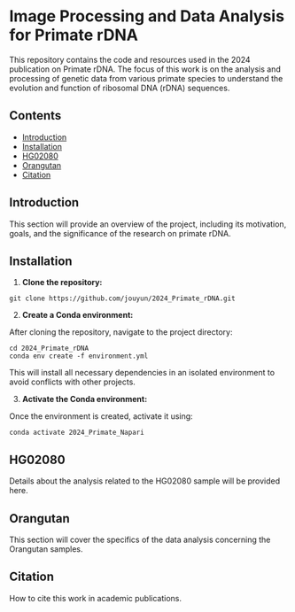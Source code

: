 # Image Processing and Data Analysis for Primate rDNA

This repository contains the code and resources used in the 2024 publication on Primate rDNA. The focus of this work is on the analysis and processing of genetic data from various primate species to understand the evolution and function of ribosomal DNA (rDNA) sequences.

## Contents

- [Introduction](#introduction)
- [Installation](#installation)
- [HG02080](#hg02080)
- [Orangutan](#orangutan)
- [Citation](#citation)

## Introduction

This section will provide an overview of the project, including its motivation, goals, and the significance of the research on primate rDNA.

## Installation

1. **Clone the repository:**

```
git clone https://github.com/jouyun/2024_Primate_rDNA.git
```


2. **Create a Conda environment:**

After cloning the repository, navigate to the project directory:

```
cd 2024_Primate_rDNA
conda env create -f environment.yml
```

This will install all necessary dependencies in an isolated environment to avoid conflicts with other projects.


3. **Activate the Conda environment:**

Once the environment is created, activate it using:

```
conda activate 2024_Primate_Napari
```

## HG02080

Details about the analysis related to the HG02080 sample will be provided here.

## Orangutan

This section will cover the specifics of the data analysis concerning the Orangutan samples.

## Citation

How to cite this work in academic publications.

